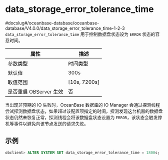 data_storage_error_tolerance_time 
======================================================
#docslug#/oceanbase-database/oceanbase-database/V4.0.0/data_storage_error_tolerance_time-1-2-3
`data_storage_error_tolerance_time` 用于控制数据盘状态设为 `ERROR` 状态的容忍时间。


|        属性        |       描述       |
|------------------|----------------|
| 参数类型             | 时间类型           |
| 默认值              | 300s           |
| 取值范围             | \[10s, 7200s\] |
| 是否重启 OBServer 生效 | 否              |


当出现非预期的 IO 失败时，OceanBase 数据库的 IO Manager 会通过探测线程尝试探测数据盘状态，如果超过该配置项指定的时间，探测发现这台机器的数据盘状态仍然未恢复正常，探测线程会将该数据盘状态设置为 `ERROR`，该状态会触发停机等事件以避免向该节点发送的请求失败。

示例 
-----------------------

```sql
obclient> ALTER SYSTEM SET data_storage_error_tolerance_time = 1800s;
```


